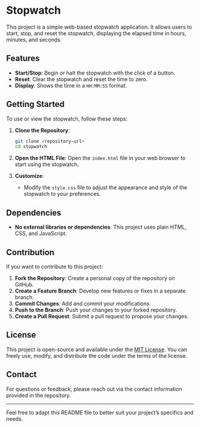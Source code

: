 # Stopwatch

This project is a simple web-based stopwatch application. It allows users to start, stop, and reset the stopwatch, displaying the elapsed time in hours, minutes, and seconds.

## Features

- **Start/Stop**: Begin or halt the stopwatch with the click of a button.
- **Reset**: Clear the stopwatch and reset the time to zero.
- **Display**: Shows the time in a `HH:MM:SS` format.

## Getting Started

To use or view the stopwatch, follow these steps:

1. **Clone the Repository**:

   ```bash
   git clone <repository-url>
   cd stopwatch
   ```

2. **Open the HTML File**:
   Open the `index.html` file in your web browser to start using the stopwatch.

3. **Customize**:
   - Modify the `style.css` file to adjust the appearance and style of the stopwatch to your preferences.

## Dependencies

- **No external libraries or dependencies**: This project uses plain HTML, CSS, and JavaScript.

## Contribution

If you want to contribute to this project:

1. **Fork the Repository**: Create a personal copy of the repository on GitHub.
2. **Create a Feature Branch**: Develop new features or fixes in a separate branch.
3. **Commit Changes**: Add and commit your modifications.
4. **Push to the Branch**: Push your changes to your forked repository.
5. **Create a Pull Request**: Submit a pull request to propose your changes.

## License

This project is open-source and available under the [MIT License](LICENSE). You can freely use, modify, and distribute the code under the terms of the license.

## Contact

For questions or feedback, please reach out via the contact information provided in the repository.

---

Feel free to adapt this README file to better suit your project’s specifics and needs.
